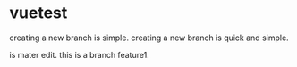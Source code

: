 # vuetest
creating a new branch is simple.
creating a new branch is quick and simple.

is mater edit.
this is a branch feature1.
